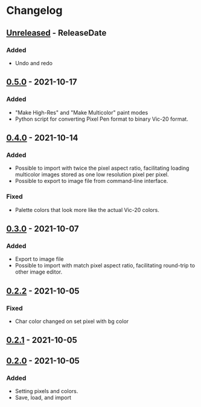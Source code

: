 # Changelog

<!-- next-header -->

## [Unreleased] - ReleaseDate
### Added
- Undo and redo

## [0.5.0] - 2021-10-17
### Added
- "Make High-Res" and "Make Multicolor" paint modes
- Python script for converting Pixel Pen format to binary Vic-20 format.

## [0.4.0] - 2021-10-14
### Added
- Possible to import with twice the pixel aspect ratio, facilitating loading multicolor images stored as one low resolution pixel per pixel.
- Possible to export to image file from command-line interface.

### Fixed
- Palette colors that look more like the actual Vic-20 colors.

## [0.3.0] - 2021-10-07
### Added
- Export to image file
- Possible to import with match pixel aspect ratio, facilitating round-trip to other image editor.

## [0.2.2] - 2021-10-05
### Fixed
- Char color changed on set pixel with bg color

## [0.2.1] - 2021-10-05

## [0.2.0] - 2021-10-05
### Added
- Setting pixels and colors.
- Save, load, and import


<!-- next-url -->
[Unreleased]: https://github.com/vilcans/pixel_pen/compare/v0.5.0...HEAD
[0.5.0]: https://github.com/vilcans/pixel_pen/compare/pixel_pen-v0.4.0...v0.5.0
[0.4.0]: https://github.com/vilcans/pixel_pen/compare/v0.3.0...pixel_pen-v0.4.0
[0.3.0]: https://github.com/vilcans/pixel_pen/compare/pixel_pen-v0.2.2...v0.3.0
[0.2.2]: https://github.com/vilcans/pixel_pen/compare/pixel_pen-v0.2.1...pixel_pen-v0.2.2
[0.2.1]: https://github.com/vilcans/pixel_pen/compare/pixel_pen-v0.2.0...pixel_pen-v0.2.1
[0.2.0]: https://github.com/vilcans/pixel_pen/releases/tag/pixel_pen-v0.2.0
